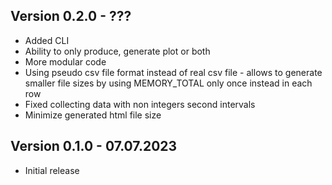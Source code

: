 ## Version 0.2.0 - ???
- Added CLI
- Ability to only produce, generate plot or both
- More modular code
- Using pseudo csv file format instead of real csv file - allows to generate smaller file sizes by using MEMORY_TOTAL only once instead in each row
- Fixed collecting data with non integers second intervals 
- Minimize generated html file size

## Version 0.1.0 - 07.07.2023
- Initial release